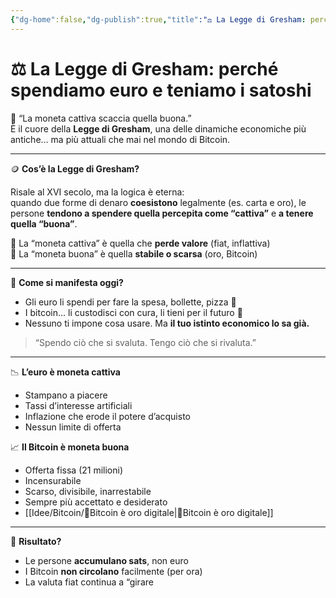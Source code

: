 ```yaml
---
{"dg-home":false,"dg-publish":true,"title":"⚖️ La Legge di Gresham: perché spendiamo euro e teniamo i satoshi","tags":["Economia","Bitcoin","Gresham","Denaro","Inflazione"],"date":"2025-07-09","permalink":"/idee/bitcoin/legge-di-gresham/","dgPassFrontmatter":true}
---
```



# ⚖️ La Legge di Gresham: perché spendiamo euro e teniamo i satoshi

🧠 “La moneta cattiva scaccia quella buona.”  
È il cuore della **Legge di Gresham**, una delle dinamiche economiche più antiche… ma più attuali che mai nel mondo di Bitcoin.

---

🪙 **Cos’è la Legge di Gresham?**

Risale al XVI secolo, ma la logica è eterna:  
quando due forme di denaro **coesistono** legalmente (es. carta e oro), le persone **tendono a spendere quella percepita come “cattiva”** e **a tenere quella “buona”**.

🎯 La “moneta cattiva” è quella che **perde valore** (fiat, inflattiva)  
🎯 La “moneta buona” è quella **stabile o scarsa** (oro, Bitcoin)

---

💸 **Come si manifesta oggi?**

- Gli euro li spendi per fare la spesa, bollette, pizza 🍕  
- I bitcoin… li custodisci con cura, li tieni per il futuro 🚀  
- Nessuno ti impone cosa usare. Ma **il tuo istinto economico lo sa già.**

> “Spendo ciò che si svaluta. Tengo ciò che si rivaluta.”

---

📉 **L’euro è moneta cattiva**

- Stampano a piacere  
- Tassi d’interesse artificiali  
- Inflazione che erode il potere d’acquisto  
- Nessun limite di offerta

📈 **Il Bitcoin è moneta buona**

- Offerta fissa (21 milioni)  
- Incensurabile  
- Scarso, divisibile, inarrestabile  
- Sempre più accettato e desiderato
- [[Idee/Bitcoin/🥇Bitcoin è oro digitale\|🥇Bitcoin è oro digitale]]

---

🔄 **Risultato?**

- Le persone **accumulano sats**, non euro  
- I Bitcoin **non circolano** facilmente (per ora)  
- La valuta fiat continua a “girare